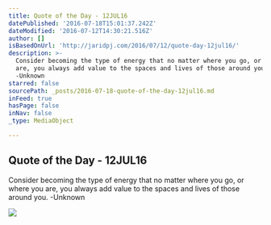 ```yaml
---
title: Quote of the Day - 12JUL16
datePublished: '2016-07-18T15:01:37.242Z'
dateModified: '2016-07-12T14:30:21.516Z'
author: []
isBasedOnUrl: 'http://jaridpj.com/2016/07/12/quote-day-12jul16/'
description: >-
  Consider becoming the type of energy that no matter where you go, or where you
  are, you always add value to the spaces and lives of those around you.
  -Unknown
starred: false
sourcePath: _posts/2016-07-18-quote-of-the-day-12jul16.md
inFeed: true
hasPage: false
inNav: false
_type: MediaObject

---
```

<article style=""><h1>Quote of the Day - 12JUL16</h1><p>Consider becoming the type of energy that no matter where you go, or where you are, you always add value to the spaces and lives of those around you. -Unknown</p><img src="http://jaridpj.com/wp-content/uploads/2016/07/personal-atractive-energy-digital-nomad.jpg" /></article>